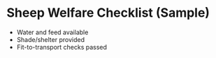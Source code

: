 # Sheep Welfare Checklist (Sample)
- Water and feed available
- Shade/shelter provided
- Fit-to-transport checks passed

